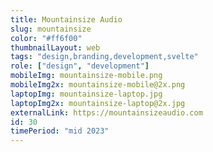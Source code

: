 ```yaml
---
title: Mountainsize Audio
slug: mountainsize
color: "#ff6f00"
thumbnailLayout: web
tags: "design,branding,development,svelte"
role: ["design", "development"]
mobileImg: mountainsize-mobile.png
mobileImg2x: mountainsize-mobile@2x.png
laptopImg: mountainsize-laptop.jpg
laptopImg2x: mountainsize-laptop@2x.jpg
externalLink: https://mountainsizeaudio.com
id: 30
timePeriod: "mid 2023"
---
```

